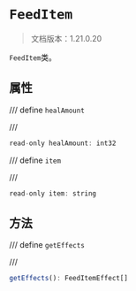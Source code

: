 # `FeedItem`

> 文档版本：1.21.0.20

`FeedItem`类。

## 属性

/// define
`healAmount`


///

```js
read-only healAmount: int32
```


/// define
`item`


///

```js
read-only item: string
```


## 方法

/// define
`getEffects`


///

```js
getEffects(): FeedItemEffect[]
```

